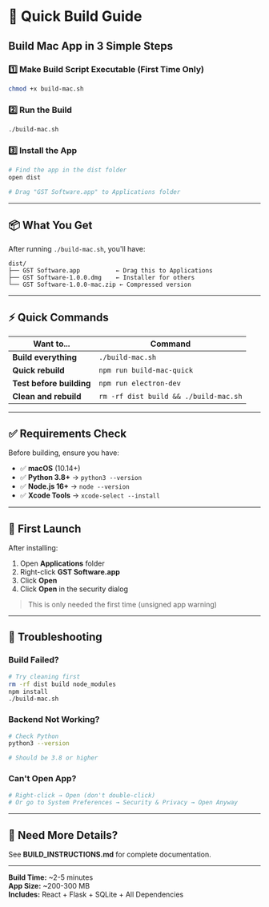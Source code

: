 # 🚀 Quick Build Guide

## Build Mac App in 3 Simple Steps

### 1️⃣ Make Build Script Executable (First Time Only)
```bash
chmod +x build-mac.sh
```

### 2️⃣ Run the Build
```bash
./build-mac.sh
```

### 3️⃣ Install the App
```bash
# Find the app in the dist folder
open dist

# Drag "GST Software.app" to Applications folder
```

---

## 📦 What You Get

After running `./build-mac.sh`, you'll have:

```
dist/
├── GST Software.app          ← Drag this to Applications
├── GST Software-1.0.0.dmg    ← Installer for others
└── GST Software-1.0.0-mac.zip ← Compressed version
```

---

## ⚡ Quick Commands

| Want to... | Command |
|------------|---------|
| **Build everything** | `./build-mac.sh` |
| **Quick rebuild** | `npm run build-mac-quick` |
| **Test before building** | `npm run electron-dev` |
| **Clean and rebuild** | `rm -rf dist build && ./build-mac.sh` |

---

## ✅ Requirements Check

Before building, ensure you have:

- ✅ **macOS** (10.14+)
- ✅ **Python 3.8+** → `python3 --version`
- ✅ **Node.js 16+** → `node --version`
- ✅ **Xcode Tools** → `xcode-select --install`

---

## 🎯 First Launch

After installing:

1. Open **Applications** folder
2. Right-click **GST Software.app**
3. Click **Open**
4. Click **Open** in the security dialog

> This is only needed the first time (unsigned app warning)

---

## 🔧 Troubleshooting

### Build Failed?
```bash
# Try cleaning first
rm -rf dist build node_modules
npm install
./build-mac.sh
```

### Backend Not Working?
```bash
# Check Python
python3 --version

# Should be 3.8 or higher
```

### Can't Open App?
```bash
# Right-click → Open (don't double-click)
# Or go to System Preferences → Security & Privacy → Open Anyway
```

---

## 📖 Need More Details?

See **BUILD_INSTRUCTIONS.md** for complete documentation.

---

**Build Time:** ~2-5 minutes  
**App Size:** ~200-300 MB  
**Includes:** React + Flask + SQLite + All Dependencies

